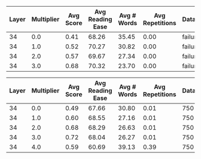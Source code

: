 | Layer | Multiplier | Avg Score | Avg Reading Ease | Avg # Words | Avg Repetitions | Dataset       |
|---------------|------------|-----------|------------------|-------------|-----------------|--------------------|
| 34            | 0.0        | 0.41      | 68.26            | 35.45       | 0.00            | failures |
| 34            | 1.0        | 0.52      | 70.27            | 30.82       | 0.00            | failures |
| 34            | 2.0        | 0.57      | 69.67            | 27.34       | 0.00            | failures |
| 34            | 3.0        | 0.68      | 70.32            | 23.70       | 0.00            | failures|

| Layer | Multiplier | Avg Score | Avg Reading Ease | Avg # Words | Avg Repetitions | Dataset       |
|---------------|------------|-----------|------------------|-------------|-----------------|--------------------|
| 34            | 0.0        | 0.49      | 67.66            | 30.80       | 0.01            | 750 |
| 34            | 1.0        | 0.60      | 68.55            | 27.16       | 0.01            | 750 |
| 34            | 2.0        | 0.68      | 68.29            | 26.63       | 0.01            | 750 |
| 34            | 3.0        | 0.72      | 68.04            | 26.27       | 0.01            | 750 |
| 34            | 4.0        | 0.59      | 60.69            | 39.13       | 0.39            | 750 |